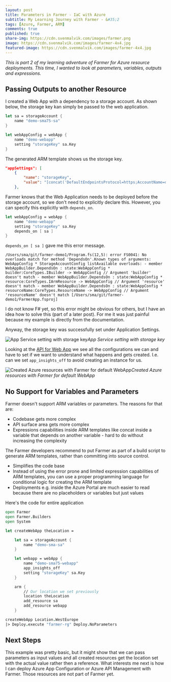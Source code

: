 ```yaml
---
layout: post
title: Parameters in Farmer - IaC with Azure
subtitle: My Learning Journey with Farmer - &#35;2
tags: [Azure, Farmer, ARM]
comments: true
published: true
share-img: https://cdn.svenmalvik.com/images/farmer.png
image: https://cdn.svenmalvik.com/images/farmer-4x4.jpg
featured-image: https://cdn.svenmalvik.com/images/farmer-4x4.jpg
---
```


*This is part 2 of my learning adventure of Farmer for Azure resource deployments. This time, I wanted to look at parameters, variables, outputs and expressions.*

## Passing Outputs to another Resource

I created a Web App with a dependency to a storage account. As shown below, the storage key kan simply be passed to the web application.

```fsharp
let sa = storageAccount {
    name "demo-sma75-sa"
}

let webAppConfig = webApp {
    name "demo-webapp"
    setting "storageKey" sa.Key
}
```

The generated ARM template shows us the storage key.

```json
"appSettings": [
    {
        "name": "storageKey",
        "value": "[concat('DefaultEndpointsProtocol=https;AccountName=demosma75sa;AccountKey=', listKeys('demosma75sa', '2017-10-01').keys[0].value)]"
    },
```

Farmer knows that the Web Application needs to be deployed before the storage account, so we don't need to explicitly declare this. However, you can specify this explicitly with `depends_on`.

```fsharp
let webAppConfig = webApp {
    name "demo-webapp"
    setting "storageKey" sa.Key
    depends_on [ sa ]
}
```

`depends_on [ sa ]` gave me this error message.

```
/Users/sma/git/farmer-demo1/Program.fs(12,5): error FS0041: No overloads match for method 'DependsOn'.Known types of arguments: WebAppConfig * StorageAccountConfig listAvailable overloads: - member WebAppBuilder.DependsOn : state:WebAppConfig * builder:CoreTypes.IBuilder -> WebAppConfig // Argument 'builder' doesn't match - member WebAppBuilder.DependsOn : state:WebAppConfig * resource:CoreTypes.IArmResource -> WebAppConfig // Argument 'resource' doesn't match - member WebAppBuilder.DependsOn : state:WebAppConfig * resourceName:CoreTypes.ResourceName -> WebAppConfig // Argument 'resourceName' doesn't match [/Users/sma/git/farmer-demo1/FarmerApp.fsproj]
```

I do not know F# yet, so this error might be obvious for others, but I have an idea how to solve this (part of a later post). For me it was just painful because my example is directly from the documentation.

Anyway, the storage key was successfully set under Application Settings.

![App Service setting with storage key](https://cdn.svenmalvik.com/images/azure-farmer-3.png)*App Service setting with storage key*

Looking at the [API for Web App](https://compositionalit.github.io/farmer/api-overview/resources/web-app/) we see all the configurations we can and have to set if we want to understand what happens and gets created. I.e. can we set `app_insights_off` to avoid creating an instance for us.

![Created Azure resources with Farmer for default WebApp](https://cdn.svenmalvik.com/images/azure-farmer-2.png)*Created Azure resources with Farmer for default WebApp*

## No Support for Variables and Parameters

Farmer doesn't support ARM variables or parameters. The reasons for that are:

- Codebase gets more complex
- API surface area gets more complex
- Expressions capabilities inside ARM templates like concat inside a variable that depends on another variable - hard to do without increasing the complexity

The Farmer developers recommend to put Farmer as part of a build script to generate ARM templates, rather than committing into source control.

- Simplifies the code base
- Instead of using the error prone and limited expression capabilities of ARM templates, you can use a proper programming language for conditional logic for creating the ARM template
- Deployments e.g. inside the Azure Portal are much easier to read because there are no placeholders or variables but just values

Here's the code for entire application

```fsharp
open Farmer
open Farmer.Builders
open System

let createWebApp theLocation =

    let sa = storageAccount {
        name "demo-sma-sa"
    }

    let webapp = webApp {
        name "demo-sma75-webapp"
        app_insights_off
        setting "storageKey" sa.Key
    }

    arm {
        // Our location we set previously
        location theLocation
        add_resource sa
        add_resource webapp
    }

createWebApp Location.WestEurope
|> Deploy.execute "farmer-rg" Deploy.NoParameters
```

## Next Steps

This example was pretty basic, but it might show that we can pass parameters as input values and all created resources get the location set with the actual value rather then a reference. What interests me next is how I can deploy Azure App Configuration or Azure API Management with Farmer. Those resources are not part of Farmer yet.
